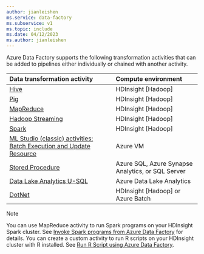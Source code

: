 ```yaml
---
author: jianleishen
ms.service: data-factory
ms.subservice: v1
ms.topic: include
ms.date: 04/12/2023
ms.author: jianleishen
---
```

Azure Data Factory supports the following transformation activities that can be added to pipelines either individually or chained with another activity.

| Data transformation activity | Compute environment |
|:--- |:--- |
| [Hive](../data-factory-hive-activity.md) |HDInsight [Hadoop] |
| [Pig](../data-factory-pig-activity.md) |HDInsight [Hadoop] |
| [MapReduce](../data-factory-map-reduce.md) |HDInsight [Hadoop] |
| [Hadoop Streaming](../data-factory-hadoop-streaming-activity.md) |HDInsight [Hadoop] |
| [Spark](../data-factory-spark.md) | HDInsight [Hadoop] |
| [ML Studio (classic) activities: Batch Execution and Update Resource](../data-factory-azure-ml-batch-execution-activity.md) |Azure VM |
| [Stored Procedure](../data-factory-stored-proc-activity.md) |Azure SQL, Azure Synapse Analytics, or SQL Server |
| [Data Lake Analytics U-SQL](../data-factory-usql-activity.md) |Azure Data Lake Analytics |
| [DotNet](../data-factory-use-custom-activities.md) |HDInsight [Hadoop] or Azure Batch |

> [!NOTE]
> You can use MapReduce activity to run Spark programs on your HDInsight Spark cluster. See [Invoke Spark programs from Azure Data Factory](../data-factory-spark.md) for details.
> You can create a custom activity to run R scripts on your HDInsight cluster with R installed. See [Run R Script using Azure Data Factory](https://github.com/Azure/Azure-DataFactory/tree/master/SamplesV1/RunRScriptUsingADFSample).
> 
> 

